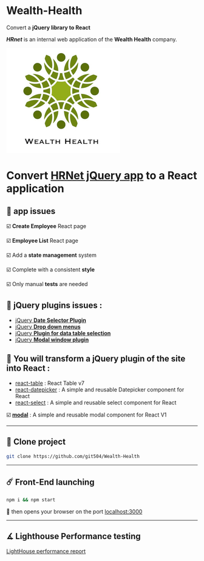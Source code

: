 # Wealth-Health

Convert a **jQuery library to React**

_**HRnet**_ is an internal web application of the **Wealth Health** company.

![logo](./Public/15974125765772_image2.jpg)

# Convert [HRNet jQuery app](https://github.com/git504/P12_Front-end) to a React application

## 🔖 app issues

☑️ **Create Employee** React page

☑️ **Employee List** React page

☑️ Add a **state management** system

☑️ Complete with a consistent **style**

☑️ Only manual **tests** are needed

## 🔖 jQuery plugins issues :

- [jQuery **Date Selector Plugin**](https://github.com/OpenClassrooms-Student-Center/P12_Front-end/issues/1)
- [jQuery **Drop down menus**](https://github.com/OpenClassrooms-Student-Center/P12_Front-end/issues/4)
- [jQuery **Plugin for data table selection**](https://github.com/OpenClassrooms-Student-Center/P12_Front-end/issues/2)
- [jQuery **Modal window plugin**](https://github.com/OpenClassrooms-Student-Center/P12_Front-end/issues/3)

## 🔖 You will transform a **jQuery plugin** of the site **into React** :

- [react-table](https://www.npmjs.com/package/react-table) : React Table v7
- [react-datepicker](https://www.npmjs.com/package/react-datepicker) : A simple and reusable Datepicker component for React
- [react-select](https://github.com/git504/Wealth-Health) : A simple and reusable select component for React

☑️ [**modal**](https://github.com/git504/P12_Front-end) : A simple and reusable modal component for React V1

---

## 🔭 Clone project

```bash
git clone https://github.com/git504/Wealth-Health
```

---

## ☄️ Front-End launching

```bash
npm i && npm start
```

🔌 then opens your browser on the port [localhost:3000](http://localhost:3000)

---

## ∡ Lighthouse Performance testing

[LightHouse performance report]()